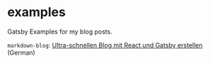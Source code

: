 # examples
Gatsby Examples for my blog posts.

`markdown-blog`: [Ultra-schnellen Blog mit React und Gatsby erstellen](https://www.lekoarts.de/blog/ultra-schnellen-blog-mit-react-und-gatsby-erstellen) (German)
